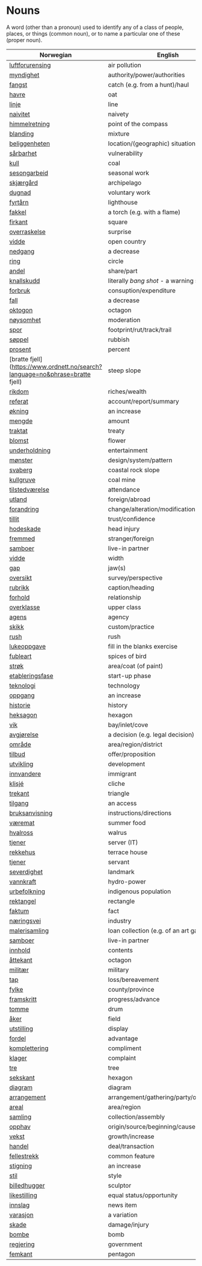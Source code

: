 # Nouns

A word (other than a pronoun) used to identify any of a class of people, places, or things (common noun), or to name a particular one of these (proper noun).

| Norwegian | English | Gender |
| --- | --- | --- |
| [luftforurensing](https://www.ordnett.no/search?language=no&phrase=luftforurensing) | air pollution | m |
| [myndighet](https://www.ordnett.no/search?language=no&phrase=myndighet) | authority/power/authorities | m |
| [fangst](https://www.ordnett.no/search?language=no&phrase=fangst) | catch (e.g. from a hunt)/haul | m |
| [havre](https://www.ordnett.no/search?language=no&phrase=havre) | oat | m |
| [linje](https://www.ordnett.no/search?language=no&phrase=linje) | line | m |
| [naivitet](https://www.ordnett.no/search?language=no&phrase=naivitet) | naivety | m |
| [himmelretning](https://www.ordnett.no/search?language=no&phrase=himmelretning) | point of the compass | m |
| [blanding](https://www.ordnett.no/search?language=no&phrase=blanding) | mixture | m |
| [beliggenheten](https://www.ordnett.no/search?language=no&phrase=beliggenheten) | location/(geographic) situation | m/f |
| [sårbarhet](https://www.ordnett.no/search?language=no&phrase=sårbarhet) | vulnerability | m |
| [kull](https://www.ordnett.no/search?language=no&phrase=kull) | coal | i |
| [sesongarbeid](https://www.ordnett.no/search?language=no&phrase=sesongarbeid) | seasonal work | i |
| [skjærgård](https://www.ordnett.no/search?language=no&phrase=skjærgård) | archipelago | m |
| [dugnad](https://www.ordnett.no/search?language=no&phrase=dugnad) | voluntary work | m |
| [fyrtårn](https://www.ordnett.no/search?language=no&phrase=fyrtårn) | lighthouse | i |
| [fakkel](https://www.ordnett.no/search?language=no&phrase=fakkel) | a torch (e.g. with a flame) | m |
| [firkant](https://www.ordnett.no/search?language=no&phrase=firkant) | square | m |
| [overraskelse](https://www.ordnett.no/search?language=no&phrase=overraskelse) | surprise | m |
| [vidde](https://www.ordnett.no/search?language=no&phrase=vidde) | open country | m |
| [nedgang](https://www.ordnett.no/search?language=no&phrase=nedgang) | a decrease | m |
| [ring](https://www.ordnett.no/search?language=no&phrase=ring) | circle | m |
| [andel](https://www.ordnett.no/search?language=no&phrase=andel) | share/part | m |
| [knallskudd](https://www.ordnett.no/search?language=no&phrase=knallskudd) | literally _bang shot_ - a warning shot gun | i |
| [forbruk](https://www.ordnett.no/search?language=no&phrase=forbruk) | consuption/expenditure | i |
| [fall](https://www.ordnett.no/search?language=no&phrase=fall) | a decrease | i |
| [oktogon](https://www.ordnett.no/search?language=no&phrase=oktogon) | octagon | m |
| [nøysomhet](https://www.ordnett.no/search?language=no&phrase=nøysomhet) | moderation | m |
| [spor](https://www.ordnett.no/search?language=no&phrase=spor) | footprint/rut/track/trail | i |
| [søppel](https://www.ordnett.no/search?language=no&phrase=søppel) | rubbish | i |
| [prosent](https://www.ordnett.no/search?language=no&phrase=prosent) | percent | m |
| [bratte fjell](https://www.ordnett.no/search?language=no&phrase=bratte fjell) | steep slope | m |
| [rikdom](https://www.ordnett.no/search?language=no&phrase=rikdom) | riches/wealth | m |
| [referat](https://www.ordnett.no/search?language=no&phrase=referat) | account/report/summary | i |
| [økning](https://www.ordnett.no/search?language=no&phrase=økning) | an increase | m |
| [mengde](https://www.ordnett.no/search?language=no&phrase=mengde) | amount | m |
| [traktat](https://www.ordnett.no/search?language=no&phrase=traktat) | treaty | m |
| [blomst](https://www.ordnett.no/search?language=no&phrase=blomst) | flower | m |
| [underholdning](https://www.ordnett.no/search?language=no&phrase=underholdning) | entertainment | m |
| [mønster](https://www.ordnett.no/search?language=no&phrase=mønster) | design/system/pattern | i |
| [svaberg](https://www.ordnett.no/search?language=no&phrase=svaberg) | coastal rock slope | i |
| [kullgruve](https://www.ordnett.no/search?language=no&phrase=kullgruve) | coal mine | m |
| [tilstedværelse](https://www.ordnett.no/search?language=no&phrase=tilstedværelse) | attendance | i |
| [utland](https://www.ordnett.no/search?language=no&phrase=utland) | foreign/abroad | m |
| [forandring](https://www.ordnett.no/search?language=no&phrase=forandring) | change/alteration/modification | m |
| [tillit](https://www.ordnett.no/search?language=no&phrase=tillit) | trust/confidence | m |
| [hodeskade](https://www.ordnett.no/search?language=no&phrase=hodeskade) | head injury | m |
| [fremmed](https://www.ordnett.no/search?language=no&phrase=fremmed) | stranger/foreign | m |
| [samboer](https://www.ordnett.no/search?language=no&phrase=samboer) | live-in partner | m |
| [vidde](https://www.ordnett.no/search?language=no&phrase=vidde) | width | m/f |
| [gap](https://www.ordnett.no/search?language=no&phrase=gap) | jaw(s) | m |
| [oversikt](https://www.ordnett.no/search?language=no&phrase=oversikt) | survey/perspective | m |
| [rubrikk](https://www.ordnett.no/search?language=no&phrase=rubrikk) | caption/heading | m |
| [forhold](https://www.ordnett.no/search?language=no&phrase=forhold) | relationship | i |
| [overklasse](https://www.ordnett.no/search?language=no&phrase=overklasse) | upper class | m |
| [agens](https://www.ordnett.no/search?language=no&phrase=agens) | agency | m |
| [skikk](https://www.ordnett.no/search?language=no&phrase=skikk) | custom/practice | m |
| [rush](https://www.ordnett.no/search?language=no&phrase=rush) | rush | i |
| [lukeoppgave](https://www.ordnett.no/search?language=no&phrase=lukeoppgave) | fill in the blanks exercise | m |
| [fubleart](https://www.ordnett.no/search?language=no&phrase=fubleart) | spices of bird | m/f |
| [strøk](https://www.ordnett.no/search?language=no&phrase=strøk) | area/coat (of paint) | i |
| [etableringsfase](https://www.ordnett.no/search?language=no&phrase=etableringsfase) | start-up phase | m |
| [teknologi](https://www.ordnett.no/search?language=no&phrase=teknologi) | technology | m |
| [oppgang](https://www.ordnett.no/search?language=no&phrase=oppgang) | an increase | m |
| [historie](https://www.ordnett.no/search?language=no&phrase=historie) | history | m/f |
| [heksagon](https://www.ordnett.no/search?language=no&phrase=heksagon) | hexagon | m |
| [vik](https://www.ordnett.no/search?language=no&phrase=vik) | bay/inlet/cove | m |
| [avgjørelse](https://www.ordnett.no/search?language=no&phrase=avgjørelse) | a decision (e.g. legal decision) | m |
| [område](https://www.ordnett.no/search?language=no&phrase=område) | area/region/district | i |
| [tilbud](https://www.ordnett.no/search?language=no&phrase=tilbud) | offer/proposition | i |
| [utvikling](https://www.ordnett.no/search?language=no&phrase=utvikling) | development | m |
| [innvandere](https://www.ordnett.no/search?language=no&phrase=innvandere) | immigrant | m |
| [klisjé](https://www.ordnett.no/search?language=no&phrase=klisjé) | cliche | m |
| [trekant](https://www.ordnett.no/search?language=no&phrase=trekant) | triangle | m |
| [tilgang](https://www.ordnett.no/search?language=no&phrase=tilgang) | an access | i |
| [bruksanvisning](https://www.ordnett.no/search?language=no&phrase=bruksanvisning) | instructions/directions | m |
| [væremat](https://www.ordnett.no/search?language=no&phrase=væremat) | summer food | m |
| [hvalross](https://www.ordnett.no/search?language=no&phrase=hvalross) | walrus | m |
| [tjener](https://www.ordnett.no/search?language=no&phrase=tjener) | server (IT) | m |
| [rekkehus](https://www.ordnett.no/search?language=no&phrase=rekkehus) | terrace house | i |
| [tjener](https://www.ordnett.no/search?language=no&phrase=tjener) | servant | m |
| [severdighet](https://www.ordnett.no/search?language=no&phrase=severdighet) | landmark | m |
| [vannkraft](https://www.ordnett.no/search?language=no&phrase=vannkraft) | hydro-power | m |
| [urbefolkning](https://www.ordnett.no/search?language=no&phrase=urbefolkning) | indigenous population | m |
| [rektangel](https://www.ordnett.no/search?language=no&phrase=rektangel) | rectangle | i |
| [faktum](https://www.ordnett.no/search?language=no&phrase=faktum) | fact | i |
| [næringsvei](https://www.ordnett.no/search?language=no&phrase=næringsvei) | industry | m |
| [malerisamling](https://www.ordnett.no/search?language=no&phrase=malerisamling) | loan collection (e.g. of an art gallery) | m |
| [samboer](https://www.ordnett.no/search?language=no&phrase=samboer) | live-in partner | m |
| [innhold](https://www.ordnett.no/search?language=no&phrase=innhold) | contents | i |
| [åttekant](https://www.ordnett.no/search?language=no&phrase=åttekant) | octagon | m |
| [militær](https://www.ordnett.no/search?language=no&phrase=militær) | military | m |
| [tap](https://www.ordnett.no/search?language=no&phrase=tap) | loss/bereavement | i |
| [fylke](https://www.ordnett.no/search?language=no&phrase=fylke) | county/province | i |
| [framskritt](https://www.ordnett.no/search?language=no&phrase=framskritt) | progress/advance | i |
| [tomme](https://www.ordnett.no/search?language=no&phrase=tomme) | drum | m |
| [åker](https://www.ordnett.no/search?language=no&phrase=åker) | field | m |
| [utstilling](https://www.ordnett.no/search?language=no&phrase=utstilling) | display | m |
| [fordel](https://www.ordnett.no/search?language=no&phrase=fordel) | advantage | m |
| [komplettering](https://www.ordnett.no/search?language=no&phrase=komplettering) | compliment | m |
| [klager](https://www.ordnett.no/search?language=no&phrase=klager) | complaint | m |
| [tre](https://www.ordnett.no/search?language=no&phrase=tre) | tree | i |
| [sekskant](https://www.ordnett.no/search?language=no&phrase=sekskant) | hexagon | m |
| [diagram](https://www.ordnett.no/search?language=no&phrase=diagram) | diagram | i |
| [arrangement](https://www.ordnett.no/search?language=no&phrase=arrangement) | arrangement/gathering/party/organisation | i |
| [areal](https://www.ordnett.no/search?language=no&phrase=areal) | area/region | i |
| [samling](https://www.ordnett.no/search?language=no&phrase=samling) | collection/assembly | m |
| [opphav](https://www.ordnett.no/search?language=no&phrase=opphav) | origin/source/beginning/cause | i |
| [vekst](https://www.ordnett.no/search?language=no&phrase=vekst) | growth/increase | m |
| [handel](https://www.ordnett.no/search?language=no&phrase=handel) | deal/transaction | m |
| [fellestrekk](https://www.ordnett.no/search?language=no&phrase=fellestrekk) | common feature | i |
| [stigning](https://www.ordnett.no/search?language=no&phrase=stigning) | an increase | m |
| [stil](https://www.ordnett.no/search?language=no&phrase=stil) | style | m |
| [billedhugger](https://www.ordnett.no/search?language=no&phrase=billedhugger) | sculptor | m |
| [likestilling](https://www.ordnett.no/search?language=no&phrase=likestilling) | equal status/opportunity | m |
| [innslag](https://www.ordnett.no/search?language=no&phrase=innslag) | news item | i |
| [varasjon](https://www.ordnett.no/search?language=no&phrase=varasjon) | a variation | m |
| [skade](https://www.ordnett.no/search?language=no&phrase=skade) | damage/injury | m |
| [bombe](https://www.ordnett.no/search?language=no&phrase=bombe) | bomb | m |
| [regjering](https://www.ordnett.no/search?language=no&phrase=regjering) | government | m |
| [femkant](https://www.ordnett.no/search?language=no&phrase=femkant) | pentagon | m |

